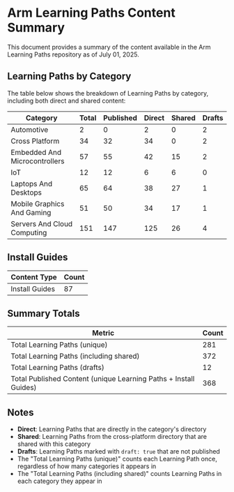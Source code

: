 # Arm Learning Paths Content Summary

This document provides a summary of the content available in the Arm Learning Paths repository as of July 01, 2025.

## Learning Paths by Category

The table below shows the breakdown of Learning Paths by category, including both direct and shared content:

| Category | Total | Published | Direct | Shared | Drafts |
|----------|-------|-----------|--------|--------|--------|
| Automotive | 2 | 0 | 2 | 0 | 2 |
| Cross Platform | 34 | 32 | 34 | 0 | 2 |
| Embedded And Microcontrollers | 57 | 55 | 42 | 15 | 2 |
| IoT | 12 | 12 | 6 | 6 | 0 |
| Laptops And Desktops | 65 | 64 | 38 | 27 | 1 |
| Mobile Graphics And Gaming | 51 | 50 | 34 | 17 | 1 |
| Servers And Cloud Computing | 151 | 147 | 125 | 26 | 4 |

## Install Guides

| Content Type | Count |
|--------------|-------|
| Install Guides | 87 |

## Summary Totals

| Metric | Count |
|--------|-------|
| Total Learning Paths (unique) | 281 |
| Total Learning Paths (including shared) | 372 |
| Total Learning Paths (drafts) | 12 |
| Total Published Content (unique Learning Paths + Install Guides) | 368 |

## Notes

- **Direct**: Learning Paths that are directly in the category's directory
- **Shared**: Learning Paths from the cross-platform directory that are shared with this category
- **Drafts**: Learning Paths marked with `draft: true` that are not published
- The "Total Learning Paths (unique)" counts each Learning Path once, regardless of how many categories it appears in
- The "Total Learning Paths (including shared)" counts Learning Paths in each category they appear in
